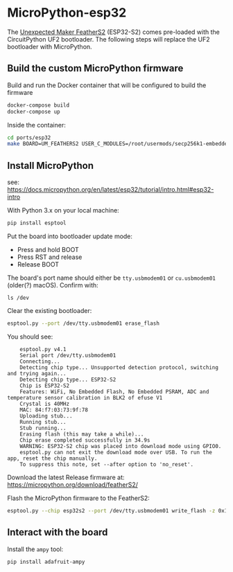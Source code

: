# MicroPython-esp32
The [Unexpected Maker FeatherS2](https://feathers2.io/) (ESP32-S2) comes pre-loaded with the CircuitPython UF2 bootloader. The following steps will replace the UF2 bootloader with MicroPython.


## Build the custom MicroPython firmware
Build and run the Docker container that will be configured to build the firmware
```bash
docker-compose build
docker-compose up
```

Inside the container:
```bash
cd ports/esp32
make BOARD=UM_FEATHERS2 USER_C_MODULES=/root/usermods/secp256k1-embedded/micropython.cmake CFLAGS_EXTRA=-DMODULE_SECP256K1_ENABLED=1
```


## Install MicroPython
see: https://docs.micropython.org/en/latest/esp32/tutorial/intro.html#esp32-intro

With Python 3.x on your local machine:
```bash
pip install esptool
```

Put the board into bootloader update mode:
* Press and hold BOOT
* Press RST and release
* Release BOOT

The board's port name should either be `tty.usbmodem01` or `cu.usbmodem01` (older(?) macOS). Confirm with:
```
ls /dev
```

Clear the existing bootloader:
```bash
esptool.py --port /dev/tty.usbmodem01 erase_flash
```

You should see:
```
    esptool.py v4.1
    Serial port /dev/tty.usbmodem01
    Connecting...
    Detecting chip type... Unsupported detection protocol, switching and trying again...
    Detecting chip type... ESP32-S2
    Chip is ESP32-S2
    Features: WiFi, No Embedded Flash, No Embedded PSRAM, ADC and temperature sensor calibration in BLK2 of efuse V1
    Crystal is 40MHz
    MAC: 84:f7:03:73:9f:78
    Uploading stub...
    Running stub...
    Stub running...
    Erasing flash (this may take a while)...
    Chip erase completed successfully in 34.9s
    WARNING: ESP32-S2 chip was placed into download mode using GPIO0.
    esptool.py can not exit the download mode over USB. To run the app, reset the chip manually.
    To suppress this note, set --after option to 'no_reset'.
```

Download the latest Release firmware at: https://micropython.org/download/featherS2/

Flash the MicroPython firmware to the FeatherS2:
```bash
esptool.py --chip esp32s2 --port /dev/tty.usbmodem01 write_flash -z 0x1000 featherS2-20220618-v1.19.1.bin
```


## Interact with the board
Install the `ampy` tool:
```bash
pip install adafruit-ampy
```

